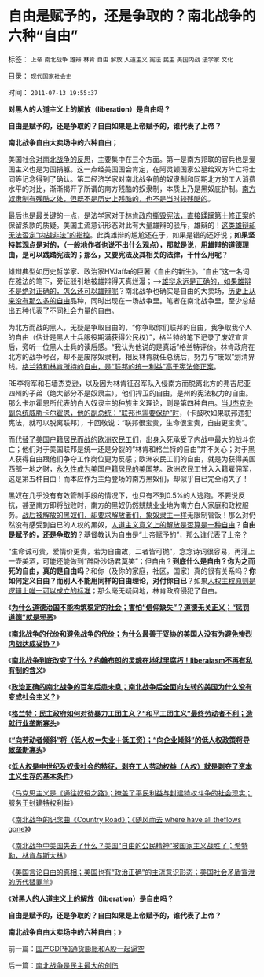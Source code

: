 # 自由是赋予的，还是争取的？南北战争的六种“自由”

标签： `上帝` `南北战争` `雄辩` `林肯` `自由` `解放` `人道主义` `宪法` `民主` `美国内战` `法学家` `文化` 

目录： `现代国家社会史`

时间： `2011-07-13 19:55:37`

**对黑人的人道主义上的解放（liberation）是自由吗？**

**自由是赋予的，还是争取的？自由如果是上帝赋予的，谁代表了上帝？**

**南北战争自由大卖场中的六种自由；**

美国社会[对南北战争的反思](../../../2011/7/9/政治正确的南北战争是否做错了什么？.md)，主要集中在三个方面。第一是南方邦联的官兵也是爱国主义也是为国捐躯。这一点经美国国会肯定，在阿灵顿国家公墓给双方阵亡将士同等记念得到了确认。第二经济学家对南北战争前的奴隶制和同期北方的工人消费水平的对比，渐渐揭开了所谓的南方残酷的奴隶制，本质上乃是黑奴庇护制。[南方奴隶制有残酷之处，但既不是历史上残酷的，也不是当时较残酷的](../../../2011/7/8/南北战争无关正义；“惩罚道德”就是邪恶.md)。

最后也是最关键的一点，是法学家对于[林肯政府撕毁宪法，直接蹂躏第十修正案](../../../2011/4/2/国际法不相信眼泪，主权无弱者.md)的保留条款的质疑。美国主流意识形态对此有大量雄辩的驳斥，雄辩的！[这类雄辩却无法否定“内战非法”的指控](../../../2011/3/21/非法无正义！众神与将军！.md)。此类雄辩的尴尬还在于，如果是错的还好说；**如果坚持其观点是对的，（一般地作者也说不出什么观点），那就是说，用雄辩的道德理由，是可以践踏宪法的；那么，又要宪法及其相关的法律，干什么用呢**？

雄辩典型如历史哲学家、政治家HVJaffa的巨著《自由的新生》。“自由”这一名词在雅法的笔下，旁征驳引地被雄辩得天真烂漫；——>[雄辩永远是正确的，如果雄辩不是绝对正确的，怎么还可以雄辩呢](../../../2009/8/22/刀笔吏之史诗与史实.md)？南北战争也确实是自由的大卖场，[历史上从来没有那么多的自由](../../../2011/5/4/“自由”是个小姑娘.md)品种，同时出现在一场战争里。笔者在南北战争里，至少总结出五种代表了不同社会力量的自由。

为北方而战的黑人，无疑是争取自由的，“你争取你们联邦的自由，我争取我个人的自由（估计是黑人士兵服役期满获得公民权）”，格兰特的笔下记录了废奴宣言后，旁听一位黑人士兵的读后感。“我认为他说的是真话”格兰特评价。林肯政府在北方的战争号召，却不是废除奴隶制，相反林肯就任总统后，努力与“废奴”划清界线。[格兰特和林肯所持的自由，是“联邦的统一利益”高于宪法修正案](../../../2011/5/28/英译汉的民主非常乱.md)。

RE李将军和石墙杰克逊，以及因为林肯征召军队入侵南方而脱离北方的弗吉尼亚四州的子弟（绝大部分不是奴隶主），他们捍卫的自由，是州的宪法权力的自由。那么卡尔霍恩所代表的白人奴隶主的种族主义理论，则是第四种自由。[当J杰克逊副总统威胁卡尔霍恩，他的副总统：“联邦也需要保护”时](../../../2011/5/20/美国总统搞腐败很困难；“党父”杰克逊总统.md)，（卡鼓吹如果联邦违犯宪法，就可以脱离联邦），卡回敬说：“联邦很宝贵，生命很宝贵，自由更宝贵”。

而[代替了美国户籍居民而战的欧洲农民工们](../../../2011/7/2/美国工团主义兴起和南北战争.md)，出身入死承受了内战中最大的战斗伤亡；他们对于美国联邦是统一还是分裂的“林肯和格兰特的自由”并不关心；对于黑人获得自由跟他们争夺工作岗位更为反感；欧洲农民工们的自由，就是为获得美国西部一地之财，[永久性成为美国户籍居民的美国梦](../../../2011/5/5/美国户籍制度两百年简史.md)。欧洲农民工甘入入籍雇佣军，这是第五种自由！而本应作为主角登场的南方黑奴们，却似乎自已完全消失了！

黑奴在几乎没有有效管制手段的情况下，也只有不到0.5%的人逃跑。不要说反抗，甚至南方即将战败时，南方的黑奴仍然兢兢业业地为南方白人家庭和政权服务。[战后被解放的黑奴们，却要求解放者们，象奴隶主一样](../../../2011/3/30/黑奴“被解放”中的悲剧.md)无限制管饭！那么对仍然没有感受到自已的人权的黑奴，[人道主义意义上的解放是否算是一种自由](../../../2011/7/9/战犯约翰.布朗的灵魂在地狱里腐烂!.md)？**自由是赋予的，还是争取的**？基督教认为自由是“上帝赋予的”，那么谁代表了上帝？

“生命诚可贵，爱情价更贵，若为自由故，二者皆可抛”，念念诗词很容易，再灌上一壶美酒，可能还能做到“醉卧沙场君莫笑”；但自由？**到底什么是自由？你为之而死的自由，真的是自由吗**？和你（及你的家庭，社区，国家）真的很有关系吗？**你如何定义自由？而别人不能用同样的自由理论，对付你自已**？如果[人权主权原则是逻辑上唯一可以成立的标准](../../../2011/3/29/国民主权原理＝私有制.md)；那么毫无疑问地，林肯政府侵犯了自由。

《[**为什么道德治国不能构筑稳定的社会；害怕“信仰缺失”？道德无关正义；“惩罚道德”就是邪恶**](../../../2011/7/8/南北战争无关正义；“惩罚道德”就是邪恶.md)》

《[**南北战争的代价和避免战争的代价；为什么最善于妥协的美国人没有为避免惨烈内战达成妥协？**](../../../2011/7/9/南北战争的代价和妥协的对价.md)》

《[**南北战争到底改变了什么？约翰布朗的灵魂在地狱里腐朽！liberaiasm不再有私有制的含义**](../../../2011/7/9/战犯约翰.布朗的灵魂在地狱里腐烂!.md)》

《[**政治正确的南北战争的百年后患未息；南北战争后全面向左转的美国为什么没有变成社会主义？**](../../../2011/7/9/政治正确的南北战争是否做错了什么？.md)》

《[**格兰特：民主政府如何对待暴力工团主义？“和平工团主义”最终劳动者不利；造就行业垄断寡头**](../../../2011/7/10/工团主义造就行政垄断寡头.md)》

《[**“向劳动者倾斜”将（低人权＝失业＋低工资）；“向企业倾斜”的低人权政策将导致垄断寡头**](../../../2011/7/10/“向劳动者倾斜”将（低人权＝失业＋低工资）.md)》

《[**低人权是中世纪及奴隶社会的特征，剥夺工人劳动权益（人权）就是剥夺了资本主义生存的基本条件**](../../../2011/7/10/中世纪及奴隶社会的特征.md)》

《[马克思主义是《通往奴役之路》；掩盖了平民利益与封建特权斗争的社会现实；服务于封建特权利益](../../../2011/7/10/彻头彻尾的《通往奴役之路》.md)》

《[南北战争的记念曲《Country Road》；《随风而去 where have all theflows gone》](../../../2011/7/11/南北战争记念曲《CountryRoad》随风而去.md)》

《[南北战争中美国失去了什么？美国“自由的公民精神”被国家主义战胜了；希特勒，林肯与斯大林](../../../2011/7/11/南北战争合众国失去的最珍贵的什么？.md)》

《[美国言论自由的真相；美国也有“政治正确”的主流意识形态；美国社会矛盾宣泄的历代替罪羊](../../../2011/7/11/美国言论自由的真相和历代的替罪羊.md)》

《**对黑人的人道主义上的解放（liberation）是自由吗？**

**自由是赋予的，还是争取的？自由如果是上帝赋予的，谁代表了上帝？**

**南北战争自由大卖场中的六种自由；**》



前一篇：[国产GDP和通货膨胀和A股一起逼空](../../../2011/7/13/国产GDP和通货膨胀和A股一起逼空.md)

后一篇：[南北战争是民主最大的创伤](../../../2011/7/13/南北战争是民主最大的创伤.md)